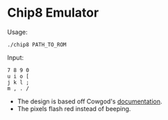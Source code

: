 Chip8 Emulator
=============

Usage:

	./chip8 PATH_TO_ROM

Input:

	7 8 9 0
	u i o [
	j k l ;
	m , . /

* The design is based off Cowgod's [documentation](http://devernay.free.fr/hacks/chip8/C8TECH10.HTM).
* The pixels flash red instead of beeping.

